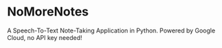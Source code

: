 # NoMoreNotes
A Speech-To-Text Note-Taking Application in Python. Powered by Google Cloud, no API key needed!
